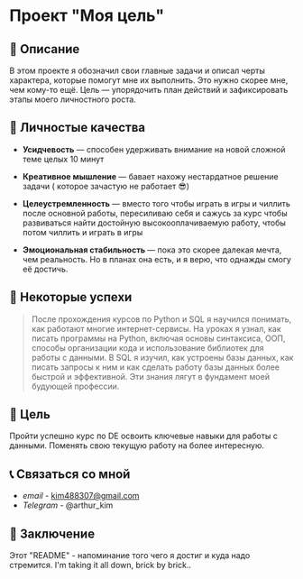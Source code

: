 # Проект "Моя цель"


## 	:newspaper: Описание

В этом проекте я обозначил свои главные задачи и описал черты характера, которые помогут мне их выполнить. Это нужно скорее мне, чем кому-то ещё. Цель — упорядочить план действий и зафиксировать этапы моего личностного роста.

## :cactus: Личностые качества
* **Усидчевость** — способен удерживать внимание на новой сложной теме целых 10 минут

*  **Креативное мышление** — бавает нахожу нестардатное решение задачи ( которое зачастую не работает :sunglasses:)

* **Целеустремленность** — вместо того чтобы играть в игры и чиллить после основной работы, пересиливаю себя и сажусь за курс чтобы развиваться найти достойную высокооплачиваемую работу, чтобы потом чиллить и играть в игры
* **Эмоциональная стабильность** — пока это скорее далекая мечта, чем реальность. Но в планах она есть, и я верю, что однажды смогу её достичь.

## :pushpin: Некоторые успехи
> После прохождения курсов по Python и SQL я научился понимать, как работают многие интернет-сервисы. На уроках я узнал, как писать программы на Python, включая основы синтаксиса, ООП, способы организации кода и использование библиотек для работы с данными. В SQL я изучил, как устроены базы данных, как писать запросы к ним и как сделать работу базы данных более быстрой и эффективной. Эти знания лягут в фундамент моей будующей профессии.

## :dart: Цель
Пройти успешно курс по DE освоить ключевые навыки для работы с данными. Поменять свою текущую работу на более интересную.

## :telephone_receiver: Связаться со мной
* *email* - kim488307@gmail.com
* *Telegram* - @arthur_kim

## :bridge_at_night: Заключение 
Этот "README" - напоминание того чего я достиг и куда надо стремится. I'm taking it all down, brick by brick..
